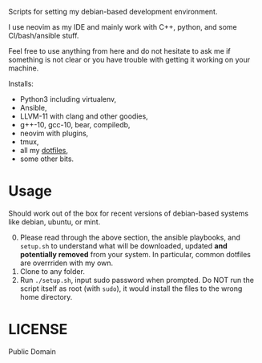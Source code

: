 Scripts for setting my debian-based development environment.

I use neovim as my IDE and mainly work with C++, python, and some CI/bash/ansible stuff.

Feel free to use anything from here and do not hesitate to ask me if something is not clear or you have trouble with getting it working on your machine.

Installs:
 - Python3 including virtualenv,
 - Ansible,
 - LLVM-11 with clang and other goodies,
 - g++-10, gcc-10, bear, compiledb,
 - neovim with plugins,
 - tmux,
 - all my [dotfiles](https://github.com/janwaltl/dotfiles),
 - some other bits.

# Usage
Should work out of the box for recent versions of debian-based systems like debian, ubuntu, or mint.

0. Please read through the above section, the ansible playbooks, and `setup.sh` to understand what will be downloaded, updated **and potentially removed** from your system. In particular, common dotfiles are overrriden with my own.
1. Clone to any folder.
2. Run `./setup.sh`, input sudo password when prompted. Do NOT run the script itself as root (with `sudo`), it would install the files to the wrong home directory.

# LICENSE
Public Domain
